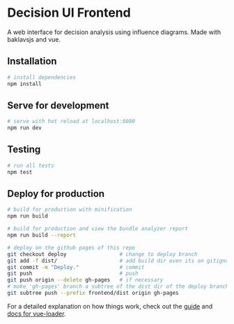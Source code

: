 # Decision UI Frontend

A web interface for decision analysis using influence diagrams. Made with baklavsjs and vue.

## Installation

```bash
# install dependencies
npm install
```

## Serve for development

```bash
# serve with hot reload at localhost:8080
npm run dev
```

## Testing

```bash
# run all tests
npm test
```

## Deploy for production

```bash
# build for production with minification
npm run build

# build for production and view the bundle analyzer report
npm run build --report

# deploy on the github pages of this repo
git checkout deploy                 # change to deploy branch
git add -f dist/                    # add build dir even its on gitignore
git commit -m "Deploy."             # commit
git push                            # push
git push origin --delete gh-pages   # if necessary
# make 'gh-pages' branch a subtree of the dist dir of the deploy branch
git subtree push --prefix frontend/dist origin gh-pages
```

For a detailed explanation on how things work, check out the [guide](http://vuejs-templates.github.io/webpack/) and [docs for vue-loader](http://vuejs.github.io/vue-loader).

